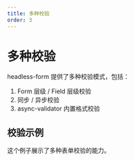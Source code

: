 ```yaml
---
title: 多种校验
order: 3
---
```


# 多种校验

headless-form 提供了多种校验模式，包括：

1. Form 层级 / Field 层级校验
2. 同步 / 异步校验
3. async-validator 内置格式校验

## 校验示例

这个例子展示了多种表单校验的能力。

<code src="./examples/validate/demo1.tsx"></code>
